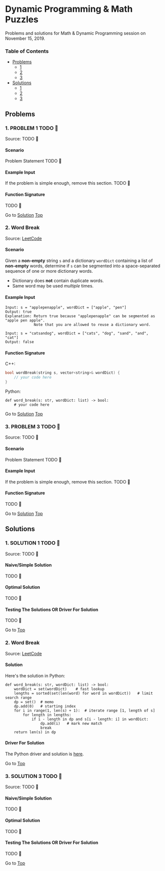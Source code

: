 <!-- Don't remove -->
<a name="top"/>

# Dynamic Programming & Math Puzzles

Problems and solutions for Math & Dynamic Programming session on November 15, 2019.

### Table of Contents

* [Problems](#problems)
  * [1](#p1)
  * [2](#p2)
  * [3](#p3)
* [Solutions](#solutions)
  * [1](#s1)
  * [2](#s2)
  * [3](#s3)

<!-- Don't remove -->
<a name="problems"/>

## Problems

<a name="p1"/>

### 1. PROBLEM 1 TODO :bug:

Source: TODO :bug:

#### Scenario

Problem Statement TODO :bug:

#### Example Input

If the problem is simple enough, remove this section. TODO :bug:

#### Function Signature

TODO :bug:

<!-- Don't remove -->
Go to [Solution](#s1)   [Top](#top)

<!-- Don't remove -->
<a name="p2"/>

### 2. Word Break

Source: [LeetCode](https://leetcode.com/problems/word-break/)

#### Scenario

Given a **non-empty** string `s` and a dictionary `wordDict` containing a list of 
**non-empty** words, determine if `s` can be segmented into a space-separated 
sequence of one or more dictionary words.

* Dictionary does **not** contain duplicate words.
* Same word may be used *multiple* times.

#### Example Input

```
Input: s = "applepenapple", wordDict = ["apple", "pen"]
Output: true
Explanation: Return true because "applepenapple" can be segmented as "apple pen apple".
             Note that you are allowed to reuse a dictionary word.
```

```
Input: s = "catsandog", wordDict = ["cats", "dog", "sand", "and", "cat"]
Output: false
```

#### Function Signature

C++:

```c++
bool wordBreak(string s, vector<string>& wordDict) {
    // your code here
}
```

Python:

```python3
def word_break(s: str, wordDict: list) -> bool:
    # your code here
```

<!-- Don't remove -->
Go to [Solution](#s2)   [Top](#top)

<!-- Don't remove -->
<a name="p3"/>

### 3. PROBLEM 3 TODO :bug:

Source: TODO :bug:

#### Scenario

Problem Statement TODO :bug:

#### Example Input

If the problem is simple enough, remove this section. TODO :bug:

#### Function Signature

TODO :bug:

<!-- Don't remove -->
Go to [Solution](#s3)   [Top](#top)

<!-- Don't remove -->
<a name="solutions"/>

## Solutions

<!-- Don't remove -->
<a name="s1"/>

### 1. SOLUTION 1 TODO :bug:

Source: TODO :bug:

#### Naive/Simple Solution

TODO :bug:

#### Optimal Solution

TODO :bug:

#### Testing The Solutions OR Driver For Solution

TODO :bug:

<!-- Don't remove -->
Go to [Top](#top)

<!-- Don't remove -->
<a name="s2"/>

### 2. Word Break

Source: [LeetCode](https://leetcode.com/problems/word-break/)

#### Solution

Here's the solution in Python:

```python3
def word_break(s: str, wordDict: list) -> bool:
    wordDict = set(wordDict)    # fast lookup
    lengths = sorted(set(len(word) for word in wordDict))   # limit search range
    dp = set()  # memo
    dp.add(0)   # starting index
    for i in range(1, len(s) + 1):  # iterate range [1, length of s]
        for length in lengths:
            if i - length in dp and s[i - length: i] in wordDict:
                dp.add(i)   # mark new match
                break
    return len(s) in dp
```

#### Driver For Solution

The Python driver and solution is [here](./word_break/word_break.py).

<!-- Don't remove -->
Go to [Top](#top)

<!-- Don't remove -->
<a name="s3"/>

### 3. SOLUTION 3 TODO :bug:

Source: TODO :bug:

#### Naive/Simple Solution 

TODO :bug:

#### Optimal Solution

TODO :bug:

#### Testing The Solutions OR Driver For Solution

TODO :bug:

<!-- Don't remove -->
Go to [Top](#top)
